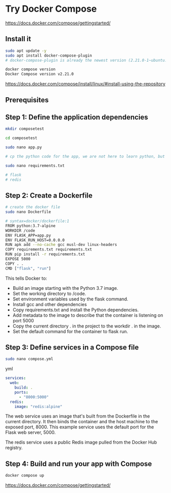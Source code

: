 # Try Docker Compose

https://docs.docker.com/compose/gettingstarted/

## Install it

```bash
sudo apt update -y
sudo apt install docker-compose-plugin
# docker-compose-plugin is already the newest version (2.21.0-1~ubuntu.22.04~jammy).

docker compose version
Docker Compose version v2.21.0

```

https://docs.docker.com/compose/install/linux/#install-using-the-repository

## Prerequisites

## Step 1: Define the application dependencies

```bash
mkdir composetest

cd composetest

sudo nano app.py

# cp the python code for the app, we are not here to learn python, but docker.

sudo nano requirements.txt

# flask
# redis

```

## Step 2: Create a Dockerfile

```bash
# create the docker file
sudo nano Dockerfile

# syntax=docker/dockerfile:1
FROM python:3.7-alpine
WORKDIR /code
ENV FLASK_APP=app.py
ENV FLASK_RUN_HOST=0.0.0.0
RUN apk add --no-cache gcc musl-dev linux-headers
COPY requirements.txt requirements.txt
RUN pip install -r requirements.txt
EXPOSE 5000
COPY . .
CMD ["flask", "run"]

```
This tells Docker to:

* Build an image starting with the Python 3.7 image.
* Set the working directory to /code.
* Set environment variables used by the flask command.
* Install gcc and other dependencies
* Copy requirements.txt and install the Python dependencies.
* Add metadata to the image to describe that the container is listening on port 5000
* Copy the current directory . in the project to the workdir . in the image.
* Set the default command for the container to flask run.

## Step 3: Define services in a Compose file

```bash
sudo nano compose.yml
```
yml

```yml
services:
  web:
    build: .
    ports:
      - "8000:5000"
  redis:
    image: "redis:alpine"

```

The web service uses an image that's built from the Dockerfile in the current directory. It then binds the container and the host machine to the exposed port, 8000. This example service uses the default port for the Flask web server, 5000.

The redis service uses a public Redis image pulled from the Docker Hub registry.

## Step 4: Build and run your app with Compose

```bash
docker compose up
```

https://docs.docker.com/compose/gettingstarted/